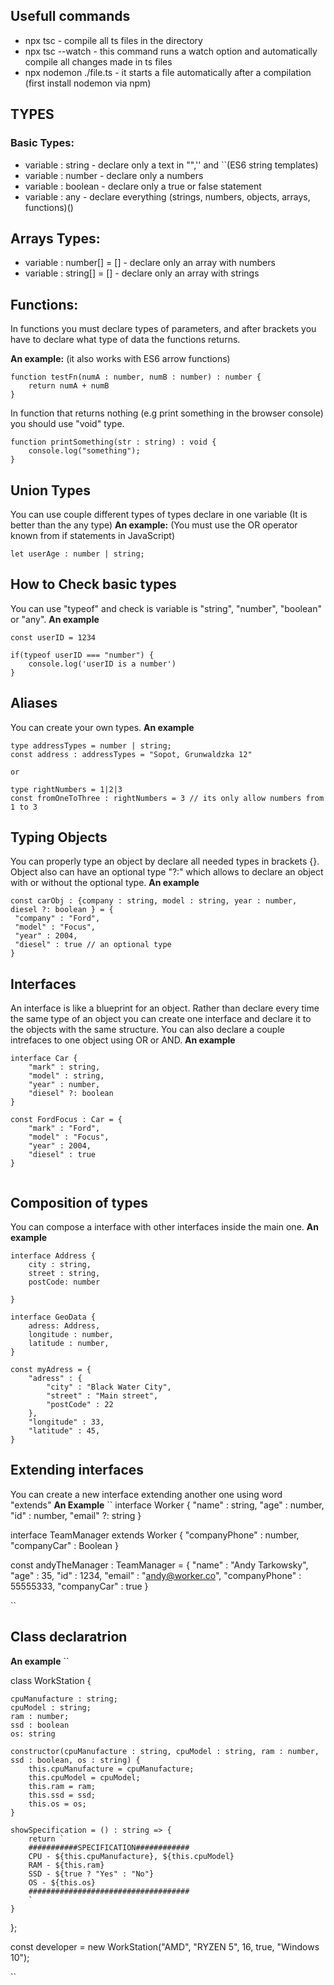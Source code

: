 ## Usefull commands
- npx tsc - compile all ts files in the directory
- npx tsc --watch - this command runs a watch option and automatically compile all changes made in ts files 
- npx nodemon ./file.ts - it starts a file automatically after a compilation (first install nodemon via npm)

## TYPES
### Basic Types:
- variable : string - declare only a text in "",'' and ``(ES6 string templates)
- variable : number - declare only a numbers
- variable : boolean - declare only a true or false statement
- variable : any - declare everything (strings, numbers, objects, arrays, functions)()

## Arrays Types:
- variable : number[] = [] - declare only an array with numbers
- variable : string[] = [] - declare only an array with strings

## Functions:
In functions you must declare types of parameters, and after brackets you have to declare what type of data the functions returns.

**An example:**
(it also works with ES6 arrow functions)
```
function testFn(numA : number, numB : number) : number {
    return numA + numB
}
```
In function that returns nothing (e.g print something in the browser console) you should use "void" type.
```
function printSomething(str : string) : void {
    console.log("something");
}
```

## Union Types
You can use couple different types of types declare in one variable (It is better than the any type)
**An example:**
(You must use the OR operator known from if statements in JavaScript)
```
let userAge : number | string;
```

## How to Check basic types
You can use "typeof" and check is variable is "string", "number", "boolean" or "any".
**An example**
```
const userID = 1234

if(typeof userID === "number") {
    console.log('userID is a number')
}

```

## Aliases
You can create your own types.
**An example**
```
type addressTypes = number | string;
const address : addressTypes = "Sopot, Grunwaldzka 12"

or

type rightNumbers = 1|2|3
const fromOneToThree : rightNumbers = 3 // its only allow numbers from 1 to 3 

```

## Typing Objects
You can properly type an object by declare all needed types in brackets {}. Object also can have an optional type "?:" which allows to declare an object with or without the optional type.
**An example**
```
const carObj : {company : string, model : string, year : number, diesel ?: boolean } = {
 "company" : "Ford",
 "model" : "Focus",
 "year" : 2004,
 "diesel" : true // an optional type
}
```

## Interfaces
An interface is like a blueprint for an object. Rather than declare every time the same type of an object you can create one interface and declare it to the objects with the same structure. You can also declare a couple intrefaces to one object using OR or AND. 
**An example**
```
interface Car {
    "mark" : string,
    "model" : string,
    "year" : number,
    "diesel" ?: boolean
}

const FordFocus : Car = {
    "mark" : "Ford",
    "model" : "Focus",
    "year" : 2004,
    "diesel" : true
}


```

## Composition of types
You can compose a interface with other interfaces inside the main one.
**An example**
```
interface Address {
    city : string,
    street : string,
    postCode: number

}

interface GeoData {
    adress: Address,
    longitude : number,
    latitude : number,
}

const myAdress = {
    "adress" : {
        "city" : "Black Water City",
        "street" : "Main street",
        "postCode" : 22
    },
    "longitude" : 33,
    "latitude" : 45,
}

```

## Extending interfaces
You can create a new interface extending another one using word "extends"
**An Example**
``
interface Worker {
    "name" : string,
    "age" : number,
    "id" : number,
    "email" ?: string
}

interface TeamManager extends Worker {
    "companyPhone" : number,
    "companyCar" : Boolean
}

const andyTheManager : TeamManager = {
    "name" : "Andy Tarkowsky",
    "age" : 35,
    "id" : 1234,
    "email" : "andy@worker.co",
    "companyPhone" : 55555333,
    "companyCar" : true
}

``

## Class declaratrion
**An example**
``

class WorkStation {

    cpuManufacture : string;
    cpuModel : string;
    ram : number;
    ssd : boolean
    os: string

    constructor(cpuManufacture : string, cpuModel : string, ram : number, ssd : boolean, os : string) {
        this.cpuManufacture = cpuManufacture;
        this.cpuModel = cpuModel;
        this.ram = ram;
        this.ssd = ssd;
        this.os = os;
    }

    showSpecification = () : string => {
        return `
        ###########SPECIFICATION############
        CPU - ${this.cpuManufacture}, ${this.cpuModel}
        RAM - ${this.ram}
        SSD - ${true ? "Yes" : "No"} 
        OS - ${this.os}
        ####################################
        `
    }

};

const developer =  new WorkStation("AMD", "RYZEN 5", 16, true, "Windows 10");

``